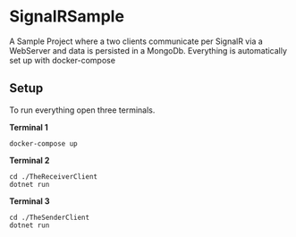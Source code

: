 # SignalRSample
A Sample Project where a two clients communicate per SignalR via a WebServer and data is persisted in a MongoDb. Everything is automatically set up with docker-compose

## Setup

To run everything open three terminals.

**Terminal 1**
```
docker-compose up
```

**Terminal 2**
```
cd ./TheReceiverClient
dotnet run
```

**Terminal 3**
```
cd ./TheSenderClient
dotnet run
```
